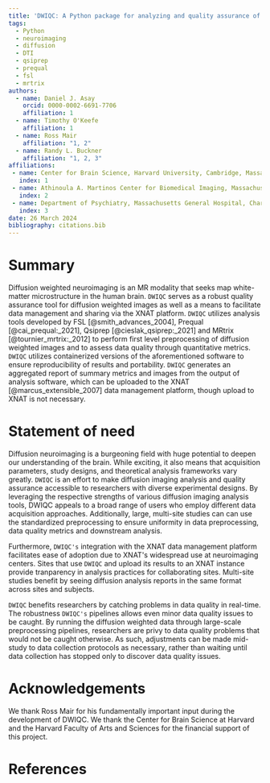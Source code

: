 ```yaml
---
title: 'DWIQC: A Python package for analyzing and quality assurance of diffusion weighted images'
tags:
  - Python
  - neuroimaging
  - diffusion
  - DTI
  - qsiprep
  - prequal
  - fsl
  - mrtrix
authors:
  - name: Daniel J. Asay
    orcid: 0000-0002-6691-7706
    affiliation: 1
  - name: Timothy O'Keefe
    affiliation: 1
  - name: Ross Mair
    affiliation: "1, 2"
  - name: Randy L. Buckner
    affiliation: "1, 2, 3"
affiliations:
 - name: Center for Brain Science, Harvard University, Cambridge, Massachusetts, United States
   index: 1
 - name: Athinoula A. Martinos Center for Biomedical Imaging, Massachusetts General Hospital, Charlestown, Massachusetts, United States
   index: 2
 - name: Department of Psychiatry, Massachusetts General Hospital, Charlestown, Massachusetts, United States
   index: 3
date: 26 March 2024
bibliography: citations.bib
---
```


# Summary

Diffusion weighted neuroimaging is an MR modality that seeks map white-matter microstructure in the human brain. `DWIQC` serves as a robust quality assurance tool for diffusion weighted images as well as a means to facilitate data management and sharing via the XNAT platform. `DWIQC` utilizes analysis tools developed by FSL [@smith_advances_2004], Prequal [@cai_prequal:_2021], Qsiprep [@cieslak_qsiprep:_2021] and MRtrix [@tournier_mrtrix:_2012] to perform first level preprocessing of diffusion weighted images and to assess data quality through quantitative metrics. `DWIQC` utilizes containerized versions of the aforementioned software to ensure reproducibility of results and portability. `DWIQC` generates an aggregated report of summary metrics and images from the output of analysis software, which can be uploaded to the XNAT [@marcus_extensible_2007] data management platform, though upload to XNAT is not necessary.


# Statement of need

Diffusion neuroimaging is a burgeoning field with huge potential to deepen our understanding of the brain. While exciting, it also means that acquisition parameters, study designs, and theoretical analysis frameworks vary greatly. `DWIQC` is an effort to make diffusion imaging analysis and quality assurance accessible to researchers with diverse experimental designs. By leveraging the respective strengths of various diffusion imaging analysis tools, DWIQC appeals to a broad range of users who employ different data acquisition approaches. Additionally, large, multi-site studies can can use the standardized preprocessing to ensure uniformity in data preprocessing, data quality metrics and downstream analysis.

Furthermore, `DWIQC's` integration with the XNAT data management platform facilitates ease of adoption due to XNAT's widespread use at neuroimaging centers. Sites that use `DWIQC` and upload its results to an XNAT instance provide tranparency in analysis practices for collaborating sites. Multi-site studies benefit by seeing diffusion analysis reports in the same format across sites and subjects.

`DWIQC` benefits researchers by catching problems in data quality in real-time. The robustness `DWIQC's` pipelines allows even minor data quality issues to be caught. By running the diffusion weighted data through large-scale preprocessing pipelines, researchers are privy to data quality problems that would not be caught otherwise. As such, adjustments can be made mid-study to data collection protocols as necessary, rather than waiting until data collection has stopped only to discover data quality issues.


# Acknowledgements

We thank Ross Mair for his fundamentally important input during the development of DWIQC. We thank the Center for Brain Science at Harvard and the Harvard Faculty of Arts and Sciences for the financial support of this project.

# References

